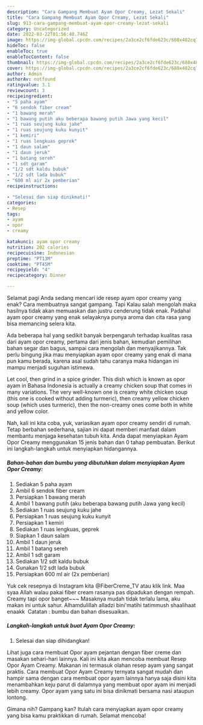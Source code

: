 ```yaml
---
description: "Cara Gampang Membuat Ayam Opor Creamy, Lezat Sekali"
title: "Cara Gampang Membuat Ayam Opor Creamy, Lezat Sekali"
slug: 913-cara-gampang-membuat-ayam-opor-creamy-lezat-sekali
category: Uncategorized
date: 2022-03-22T01:56:40.746Z
image: https://img-global.cpcdn.com/recipes/2a3ce2cf6fde623c/680x482cq70/ayam-opor-creamy-foto-resep-utama.jpg
hideToc: false
enableToc: true
enableTocContent: false
thumbnail: https://img-global.cpcdn.com/recipes/2a3ce2cf6fde623c/680x482cq70/ayam-opor-creamy-foto-resep-utama.jpg
cover: https://img-global.cpcdn.com/recipes/2a3ce2cf6fde623c/680x482cq70/ayam-opor-creamy-foto-resep-utama.jpg
author: Admin
authorAv: notfound
ratingvalue: 3.1
reviewcount: 3
recipeingredient:
- "5 paha ayam"
- "6 sendok fiber cream"
- "1 bawang merah"
- "1 bawang putih aku beberapa bawang putih Jawa yang kecil"
- "1 ruas seujung kuku jahe"
- "1 ruas seujung kuku kunyit"
- "1 kemiri"
- "1 ruas lengkuas geprek"
- "1 daun salam"
- "1 daun jeruk"
- "1 batang sereh"
- "1 sdt garam"
- "1/2 sdt kaldu bubuk"
- "1/2 sdt lada bubuk"
- "600 ml air 2x pemberian"
recipeinstructions:

- "Selesai dan siap dinikmati!"
categories:
- Resep
tags:
- ayam
- opor
- creamy

katakunci: ayam opor creamy 
nutrition: 202 calories
recipecuisine: Indonesian
preptime: "PT13M"
cooktime: "PT45M"
recipeyield: "4"
recipecategory: Dinner

---
```



Selamat pagi Anda sedang mencari ide resep ayam opor creamy yang enak? Cara membuatnya sangat gampang. Tapi Kalau salah mengolah maka hasilnya tidak akan memuaskan dan justru cenderung tidak enak. Padahal ayam opor creamy yang enak selayaknya punya aroma dan cita rasa yang bisa memancing selera kita.


Ada beberapa hal yang sedikit banyak berpengaruh terhadap kualitas rasa dari ayam opor creamy, pertama dari jenis bahan, kemudian pemilihan bahan segar dan bagus, sampai cara mengolah dan menyajikannya. Tak perlu bingung jika mau menyiapkan ayam opor creamy yang enak di mana pun kamu berada, karena asal sudah tahu caranya maka hidangan ini mampu menjadi suguhan istimewa.

Let cool, then grind in a spice grinder. This dish which is known as opor ayam in Bahasa Indonesia is actually a creamy chicken soup that comes in many variations. The very well-known one is creamy white chicken soup (this one is cooked without adding turmeric), then creamy yellow chicken soup (which uses turmeric), then the non-creamy ones come both in white and yellow color.


Nah, kali ini kita coba, yuk, variasikan ayam opor creamy sendiri di rumah. Tetap berbahan sederhana, sajian ini dapat memberi manfaat dalam membantu menjaga kesehatan tubuh kita. Anda dapat menyiapkan Ayam Opor Creamy menggunakan 15 jenis bahan dan 0 tahap pembuatan. Berikut ini langkah-langkah untuk menyiapkan hidangannya.

<!--inarticleads1-->

##### Bahan-bahan dan bumbu yang dibutuhkan dalam menyiapkan Ayam Opor Creamy:

1. Sediakan 5 paha ayam
1. Ambil 6 sendok fiber cream
1. Persiapkan 1 bawang merah
1. Ambil 1 bawang putih (aku beberapa bawang putih Jawa yang kecil)
1. Sediakan 1 ruas seujung kuku jahe
1. Persiapkan 1 ruas seujung kuku kunyit
1. Persiapkan 1 kemiri
1. Sediakan 1 ruas lengkuas, geprek
1. Siapkan 1 daun salam
1. Ambil 1 daun jeruk
1. Ambil 1 batang sereh
1. Ambil 1 sdt garam
1. Sediakan 1/2 sdt kaldu bubuk
1. Gunakan 1/2 sdt lada bubuk
1. Persiapkan 600 ml air (2x pemberian)


Yuk cek resepnya di Instagram kita @FiberCreme_TV atau klik link. Maa syaa Allah walau pakai fiber cream rasanya pas dipadukan dengan rempah. Creamy tapi opor banget~~~ Masaknya mudah tidak terlalu lama, aku makan ini untuk sahur. Alhamdulillah alladzi bini&#39;matihi tatimmush shaalihaat enaakk ️ Catatan : bumbu dan bahan disesuaikan. 

<!--inarticleads2-->

##### Langkah-langkah untuk buat Ayam Opor Creamy:


1. Selesai dan siap dihidangkan!

Lihat juga cara membuat Opor ayam pejantan dengan fiber creme dan masakan sehari-hari lainnya. Kali ini kita akan mencoba membuat Resep Opor Ayam Creamy. Makanan ini termasuk olahan resep ayam yang sangat praktis. Cara membuat Opor Ayam Creamy ternyata sangat mudah dan hampir sama dengan cara membuat opor ayam lainnya hanya saja disini kita menambahkan keju parut di dalamnya yang membuat opor ayam ini menjadi lebih creamy. Opor ayam yang satu ini bisa dinikmati bersama nasi ataupun lontong. 

Gimana nih? Gampang kan? Itulah cara menyiapkan ayam opor creamy yang bisa kamu praktikkan di rumah. Selamat mencoba!
